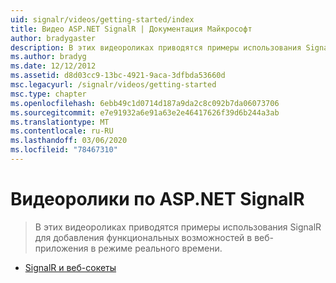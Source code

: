 ```yaml
---
uid: signalr/videos/getting-started/index
title: Видео ASP.NET SignalR | Документация Майкрософт
author: bradygaster
description: В этих видеороликах приводятся примеры использования SignalR для добавления функциональных возможностей в веб-приложения в режиме реального времени.
ms.author: bradyg
ms.date: 12/12/2012
ms.assetid: d8d03cc9-13bc-4921-9aca-3dfbda53660d
msc.legacyurl: /signalr/videos/getting-started
msc.type: chapter
ms.openlocfilehash: 6ebb49c1d0714d187a9da2c8c092b7da06073706
ms.sourcegitcommit: e7e91932a6e91a63e2e46417626f39d6b244a3ab
ms.translationtype: MT
ms.contentlocale: ru-RU
ms.lasthandoff: 03/06/2020
ms.locfileid: "78467310"
---
```

# <a name="aspnet-signalr-videos"></a>Видеоролики по ASP.NET SignalR

> В этих видеороликах приводятся примеры использования SignalR для добавления функциональных возможностей в веб-приложения в режиме реального времени.

- [SignalR и веб-сокеты](signalr-and-web-sockets.md)
